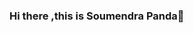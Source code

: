 ### Hi there ,this is Soumendra Panda👋

<!--
**somupanda/somupanda** is a ✨ _special_ ✨ repository because its `README.md` (this file) appears on your GitHub profile.

About Me-:

- 🔭 I’m currently working as a Fullstack developer.
- 🌱 I’m currently learning React Js.
- 📫 How to reach me: somupanda321@gmail.com

